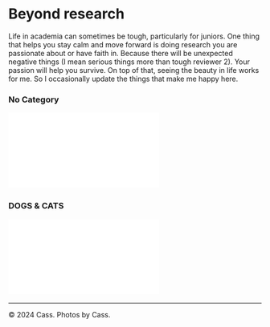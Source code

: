 # Beyond research

Life in academia can sometimes be tough, particularly for juniors. One thing that helps you stay calm and move forward is doing research you are passionate about or have faith in. Because there will be unexpected negative things (I mean serious things more than tough reviewer 2). Your passion will help you survive. On top of that, seeing the beauty in life works for me. So I occasionally update the things that make me happy here.



### No Category
![](./images/nocategory.pdf)


### DOGS & CATS
![](./images/pets.pdf)



---
© 2024 Cass. Photos by Cass.
